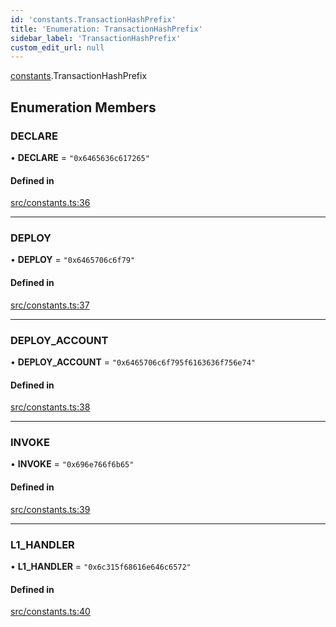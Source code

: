 ```yaml
---
id: 'constants.TransactionHashPrefix'
title: 'Enumeration: TransactionHashPrefix'
sidebar_label: 'TransactionHashPrefix'
custom_edit_url: null
---
```


[constants](../namespaces/constants.md).TransactionHashPrefix

## Enumeration Members

### DECLARE

• **DECLARE** = `"0x6465636c617265"`

#### Defined in

[src/constants.ts:36](https://github.com/starknet-io/starknet.js/blob/v5.24.3/src/constants.ts#L36)

---

### DEPLOY

• **DEPLOY** = `"0x6465706c6f79"`

#### Defined in

[src/constants.ts:37](https://github.com/starknet-io/starknet.js/blob/v5.24.3/src/constants.ts#L37)

---

### DEPLOY_ACCOUNT

• **DEPLOY_ACCOUNT** = `"0x6465706c6f795f6163636f756e74"`

#### Defined in

[src/constants.ts:38](https://github.com/starknet-io/starknet.js/blob/v5.24.3/src/constants.ts#L38)

---

### INVOKE

• **INVOKE** = `"0x696e766f6b65"`

#### Defined in

[src/constants.ts:39](https://github.com/starknet-io/starknet.js/blob/v5.24.3/src/constants.ts#L39)

---

### L1_HANDLER

• **L1_HANDLER** = `"0x6c315f68616e646c6572"`

#### Defined in

[src/constants.ts:40](https://github.com/starknet-io/starknet.js/blob/v5.24.3/src/constants.ts#L40)
